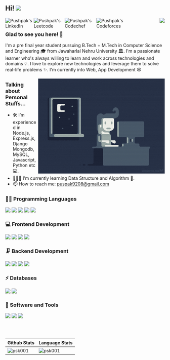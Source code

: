 
## Hi! <img src="https://raw.githubusercontent.com/iampavangandhi/iampavangandhi/master/gifs/Hi.gif" width="30px">

<a href="https://www.linkedin.com/in/pskprateek/">
  <img align="left" alt="Pushpak's LinkedIn" width="90px" src="https://img.shields.io/badge/LinkedIn-0077B5?logo=linkedin&logoColor=white" />
</a>

<a href="https://www.leetcode.com/pskpr">
  <img align="left" alt="Pushpak's Leetcode" width="98px" src="https://img.shields.io/badge/-LeetCode-FFA116?logo=LeetCode&logoColor=black" />
</a>

<a href="https://www.codechef.com/users/pskpr">
  <img align="left" alt="Pushpak's Codechef" width="100px" src="https://img.shields.io/badge/-CodeChef-5B4638?logo=CodeChef&logoColor=white" />
</a>

<a href="https://www.codeforces.com/profile/pskpr">
  <img align="left" alt="Pushpak's Codeforces" width="100px" src="https://img.shields.io/badge/-Codeforces-111111?logo=Codeforces&logoColor=white" />
</a>



<div align="right">

![](https://visitor-badge.glitch.me/badge?page_id=psk001.psk001)

</div>

### Glad to see you here! 🤩
 
I'm a pre final year student pursuing B.Tech + M.Tech in Computer Science and Engineering 🎓 from Jawaharlal Nehru University 🏛. I'm a passionate learner who's always willing to learn and work across technologies and domains 💡. I love to explore new technologies and leverage them to solve real-life problems ✨.  I'm currently into Web, App Development 🕸️ 

<img align="right" height="300" width="400" alt="GIF" src="./github-readme.gif" />

### Talking about Personal Stuffs...

- 🛠 I’m experienced in Node.js, Express.js, Django <br /> Mongodb, MySQL, Javascript, Python etc 💻.
- 👨🏻‍💻 I’m currently learning Data Structure and Algorithm 🚀.
- 📫 How to reach me: puspak9208@gmail.com

### 👩‍💻 Programming Languages

<code><img src="https://img.shields.io/badge/C-00599C?style=for-the-badge&logo=c&logoColor=white" /></code>
<code><img src="https://img.shields.io/badge/C%2B%2B-00599C?style=for-the-badge&logo=c%2B%2B&logoColor=white" /></code>
<code><img src="https://img.shields.io/badge/JavaScript-323330?style=for-the-badge&logo=javascript&logoColor=F7DF1E" /></code>
<code><img src="https://img.shields.io/badge/Python-3776AB?style=for-the-badge&logo=python&logoColor=white" /></code>
<code><img src="https://img.shields.io/badge/GOlang-3776AB?style=for-the-badge&logo=go&logoColor=white" /></code>

### 💻 Frontend Development

<code><img src="https://img.shields.io/badge/html5-%23E34F26.svg?style=for-the-badge&logo=html5&logoColor=white" /></code>
<code><img src="https://img.shields.io/badge/css3-%231572B6.svg?style=for-the-badge&logo=css3&logoColor=white" /></code>
<code><img src="https://img.shields.io/badge/Bootstrap-563D7C?style=for-the-badge&logo=bootstrap&logoColor=white" /></code>
<code><img src="https://img.shields.io/badge/React.Js-%23217346.svg?style=for-the-badge&logo=React&logoColor=white" /></code>

### 🗜 Backend Development

<code><img src="https://img.shields.io/badge/Node.js-43853D?style=for-the-badge&logo=node-dot-js&logoColor=white" /></code>
<code><img src="https://img.shields.io/badge/Express.js-000000?style=for-the-badge&logo=express&logoColor=white" /></code>
<code><img src="https://img.shields.io/badge/Flask-000000?style=for-the-badge&logo=flask&logoColor=white" /></code>
<code><img src="https://img.shields.io/badge/Django-000000?style=for-the-badge&logo=django&logoColor=green" /></code>

### ⚡ Databases
<code><img src="https://img.shields.io/badge/MySQL-FFFFFF?style=for-the-badge&logo=mysql&logoColor=blue" /></code>
<code><img src="https://img.shields.io/badge/MongoDB-4EA94B?style=for-the-badge&logo=mongodb&logoColor=white" /></code>

### 🚀 Software and Tools

<code><img src="https://img.shields.io/badge/Postman-FF6C37?style=for-the-badge&logo=Postman&logoColor=white" /></code>
<code><img src="https://img.shields.io/badge/npm-CB3837?style=for-the-badge&logo=npm&logoColor=white" /></code>
<code><img src="https://img.shields.io/badge/Git-F05032?style=for-the-badge&logo=git&logoColor=white" /></code>
<!-- <code><img src="https://img.shields.io/badge/Canva-%2300C4CC.svg?style=for-the-badge&logo=Canva&logoColor=white" /></code>
<code><img src="https://img.shields.io/badge/figma-%23F24E1E.svg?style=for-the-badge&logo=figma&logoColor=white" /></code> -->

<br/>

<!-- profile trophy -->
<!-- <p align="center"> <a href="https://github.com/ryo-ma/github-profile-trophy"><img src="https://github-profile-trophy.vercel.app/?username=psk001" alt="psk001" /></a> </p> -->

<br/>

<!--  wakatime stats -->
<!-- [![Pushpak's wakatime stats](https://github-readme-stats.vercel.app/api/wakatime?username=psk001)](https://github.com/anuraghazra/github-readme-stats)
 -->

<!--  <img align="center" src="[![Top Langs](https://github-readme-stats.vercel.app/api/top-langs/?username=psk001&layout=compact&show_icons=true&theme=dark&exclude_repo=userDj)](https://github.com/anuraghazra/github-readme-stats)" alt="psk001" /> 
  -->
<!--   
 <img align="center" src="https://github-readme-stats.vercel.app/api/top-langs/?username=psk001&layout=compact&show_icons=true&theme=dark&exclude_repo=userDj" alt="psk001" />  -->


<!-- <img align="center" src="https://github-readme-stats.vercel.app/api?username=psk001&show_icons=true&theme=dark&count_private=true" alt="psk001" /> -->


<!-- readme stats -->
<!-- <a href="">
  <img align="center" src="https://github-readme-stats.vercel.app/api?username=psk001&show_icons=true&theme=dark&count_private=true&hide=contribs&include_all_commits=true" />
</a>   -->

<!--  top langs -->
<!--  <a href="">
  <img align="center" src="https://github-readme-stats.vercel.app/api/top-langs/?username=psk001&layout=compact&show_icons=true&theme=dark&exclude_repo=aerobeast,Leetcode-Problems,Machine-Learning-Project" />
</a>   -->

<!-- [![Top Langs](https://github-readme-stats.vercel.app/api/top-langs/?username=psk001&layout=compact&show_icons=true&theme=dark&exclude_repo=userDj)](https://github.com/anuraghazra/github-readme-stats) -->

<!-- ![Pushpak's GitHub stats](https://github-readme-stats.vercel.app/api?username=psk001&show_icons=true&theme=dark&count_private=true) -->

<!-- <p align="center"> <a href="https://github.com/ryo-ma/github-profile-trophy"><img src="https://github-profile-trophy.vercel.app/?username=psk001" alt="psk001" /></a> </p> -->

 Github Stats | Language Stats | 
--- | --- | 
 <img align="center" width="500px" src="https://github-readme-stats.vercel.app/api?username=psk001&show_icons=true&theme=dark&count_private=true&include_all_commits=true" alt="psk001" /> | <img align="center" width="415px" src="https://github-readme-stats.vercel.app/api/top-langs/?username=psk001&layout=compact&show_icons=true&theme=dark&exclude_repo=aerobeast,CG-project,Leetcode-Problems,Machine-Learning-Project,codechef-learn-DSA,ml-backend,Django-Ecom,problem-solving-collection,sched-simulator" alt="psk001" /> |  

<!--  <img align="center" src="https://github-readme-streak-stats.herokuapp.com/?user=psk001&" alt="psk001" /> -->

<div align="center">
  
</div>
